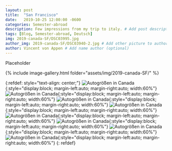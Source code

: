 ```yaml
---
layout: post
title:  "San Francisco"
date:   2019-10-25 12:00:00 -0600
categories: Semester-abroad
description: Few impressions from my trip to italy. # Add post description 
tags: [Blog, Semester-abroad, Deutsch]
img: 2019-canada-SF/DSC03995.jpg
author_img: 2019-canada-SF/DSC03940-2.jpg # Add other picture to author box
author: Vincent von Appen # Add name author (optional)
---
```


Placeholder

{% include image-gallery.html folder="assets/img/2019-canada-SF/" %}

{:refdef: style="text-align: center;"}
![Autogrößen in Canada]({{site.baseurl}}/assets/img/2019-canada-SF/DSC03893.jpg){:style="display:block; margin-left:auto; margin-right:auto; width:60%"}
![Autogrößen in Canada]({{site.baseurl}}/assets/img/2019-canada-SF/DSC03901.jpg){:style="display:block; margin-left:auto; margin-right:auto; width:60%"}
![Autogrößen in Canada]({{site.baseurl}}/assets/img/2019-canada-SF/DSC03909.jpg){:style="display:block; margin-left:auto; margin-right:auto; width:60%"}
![Autogrößen in Canada]({{site.baseurl}}/assets/img/2019-canada-SF/DSC03940.jpg){:style="display:block; margin-left:auto; margin-right:auto; width:60%"}
![Autogrößen in Canada]({{site.baseurl}}/assets/img/2019-canada-SF/DSC03969.jpg){:style="display:block; margin-left:auto; margin-right:auto; width:60%"}
![Autogrößen in Canada]({{site.baseurl}}/assets/img/2019-canada-SF/DSC03995.jpg){:style="display:block; margin-left:auto; margin-right:auto; width:60%"}
![Autogrößen in Canada]({{site.baseurl}}/assets/img/2019-canada-SF/IMG_8692.jpg){:style="display:block; margin-left:auto; margin-right:auto; width:60%"}
![Autogrößen in Canada]({{site.baseurl}}/assets/img/2019-canada-SF/IMG_8522.jpg){:style="display:block; margin-left:auto; margin-right:auto; width:60%"}
{: refdef}